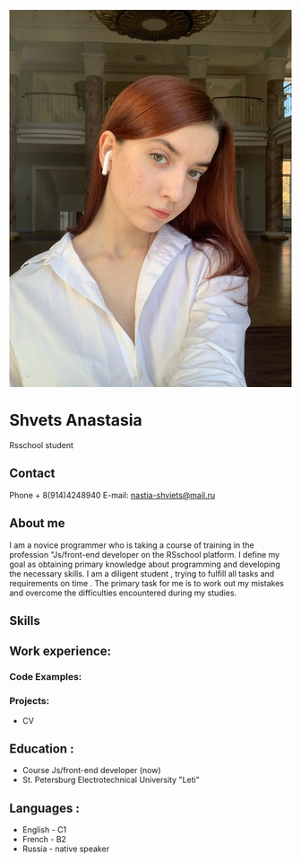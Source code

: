 ![image](./images/sfj0aKgIHR4.jpg)
# Shvets Anastasia
Rsschool student
## Contact
Phone + 8(914)4248940 
E-mail: nastia-shviets@mail.ru
## About me 
I am a novice programmer who is taking a course of training in the profession "Js/front-end developer on the RSschool platform. I define my goal as obtaining primary knowledge about programming and developing the necessary skills. I am a diligent student , trying to fulfill all tasks and requirements on time . The primary task for me is to work out my mistakes and overcome the difficulties encountered during my studies.
## Skills

## Work experience:
### Code Examples:


### Projects:
* CV
## Education :
* Course Js/front-end developer (now)
* St. Petersburg Electrotechnical University "Leti"
## Languages :
* English - С1
* French - B2
* Russia - native speaker 


